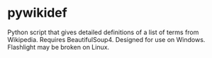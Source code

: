 pywikidef
=========

Python script that gives detailed definitions of a list of terms from Wikipedia.  Requires BeautifulSoup4.  Designed for use on Windows. Flashlight may be broken on Linux.
